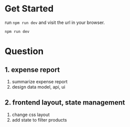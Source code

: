 # Get Started
run `npm run dev` and visit the url in your browser.

```
npm run dev
```

# Question

## 1. expense report
1. summarize expense report
1. design data model, api, ui

## 2. frontend layout, state management
1. change css layout
1. add state to filter products
